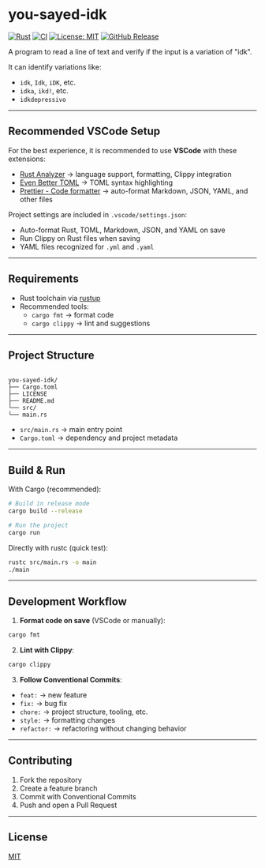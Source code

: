 # you-sayed-idk

[![Rust](https://img.shields.io/badge/rust-1.90.0-brightgreen)](https://www.rust-lang.org/)
[![CI](https://github.com/uictorius/you-sayed-idk-/actions/workflows/ci.yml/badge.svg)](https://github.com/uictorius/you-sayed-idk-/actions/workflows/ci.yml)
[![License: MIT](https://img.shields.io/badge/License-MIT-yellow.svg)](https://opensource.org/licenses/MIT)
[![GitHub Release](https://img.shields.io/github/v/release/uictorius/you-sayed-idk-)](https://github.com/uictorius/you-sayed-idk-/releases)

A program to read a line of text and verify if the input is a variation of "idk".

It can identify variations like:

- `idk`, `Idk`, `iDK`, etc.
- `idka`, `ikd!`, etc.
- `idkdepressivo`

---

## Recommended VSCode Setup

For the best experience, it is recommended to use **VSCode** with these extensions:

- [Rust Analyzer](https://marketplace.visualstudio.com/items?itemName=rust-lang.rust-analyzer) → language support, formatting, Clippy integration
- [Even Better TOML](https://marketplace.visualstudio.com/items?itemName=tamasfe.even-better-toml) → TOML syntax highlighting
- [Prettier - Code formatter](https://marketplace.visualstudio.com/items?itemName=esbenp.prettier-vscode) → auto-format Markdown, JSON, YAML, and other files

Project settings are included in `.vscode/settings.json`:

- Auto-format Rust, TOML, Markdown, JSON, and YAML on save
- Run Clippy on Rust files when saving
- YAML files recognized for `.yml` and `.yaml`

---

## Requirements

- Rust toolchain via [rustup](https://rustup.rs/)
- Recommended tools:
  - `cargo fmt` → format code
  - `cargo clippy` → lint and suggestions

---

## Project Structure

```

you-sayed-idk/
├── Cargo.toml
├── LICENSE
├── README.md
└── src/
└── main.rs

```

- `src/main.rs` → main entry point
- `Cargo.toml` → dependency and project metadata

---

## Build & Run

With Cargo (recommended):

```bash
# Build in release mode
cargo build --release

# Run the project
cargo run
```

Directly with rustc (quick test):

```bash
rustc src/main.rs -o main
./main
```

---

## Development Workflow

1. **Format code on save** (VSCode or manually):

```bash
cargo fmt
```

2. **Lint with Clippy**:

```bash
cargo clippy
```

3. **Follow Conventional Commits**:

- `feat:` → new feature
- `fix:` → bug fix
- `chore:` → project structure, tooling, etc.
- `style:` → formatting changes
- `refactor:` → refactoring without changing behavior

---

## Contributing

1. Fork the repository
2. Create a feature branch
3. Commit with Conventional Commits
4. Push and open a Pull Request

---

## License

[MIT](LICENSE)
